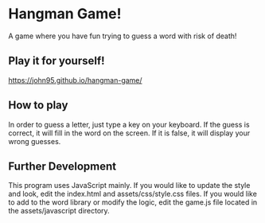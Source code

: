 # Hangman Game!
A game where you have fun trying to guess a word with risk of death!

## Play it for yourself!
https://john95.github.io/hangman-game/

## How to play
In order to guess a letter, just type a key on your keyboard. If the guess is correct, it will fill in the word on the screen. If it is false, it will display your wrong guesses.

## Further Development
This program uses JavaScript mainly. If you would like to update the style and look, edit the index.html and assets/css/style.css files. If you would like to add to the word library or modify the logic, edit the game.js file located in the assets/javascript directory.

